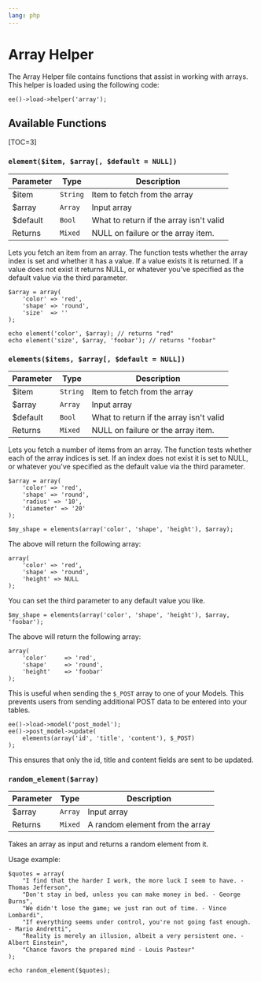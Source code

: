 ```yaml
---
lang: php
---
```


<!--
    This source file is part of the open source project
    ExpressionEngine User Guide (https://github.com/ExpressionEngine/ExpressionEngine-User-Guide)

    @link      https://expressionengine.com/
    @copyright Copyright (c) 2003-2020, Packet Tide, LLC (https://ellislab.com)
    @license   https://expressionengine.com/license Licensed under Apache License, Version 2.0
-->

# Array Helper

The Array Helper file contains functions that assist in working with arrays. This helper is loaded using the following code:

    ee()->load->helper('array');

## Available Functions

[TOC=3]

### `element($item, $array[, $default = NULL])`

| Parameter | Type     | Description                             |
| --------- | -------- | --------------------------------------- |
| \$item    | `String` | Item to fetch from the array            |
| \$array   | `Array`  | Input array                             |
| \$default | `Bool`   | What to return if the array isn't valid |
| Returns   | `Mixed`  | NULL on failure or the array item.      |

Lets you fetch an item from an array. The function tests whether the array index is set and whether it has a value. If a value exists it is returned. If a value does not exist it returns NULL, or whatever you've specified as the default value via the third parameter.

    $array = array(
        'color' => 'red',
        'shape' => 'round',
        'size'  => ''
    );

    echo element('color', $array); // returns "red"
    echo element('size', $array, 'foobar'); // returns "foobar"

### `elements($items, $array[, $default = NULL])`

| Parameter | Type     | Description                             |
| --------- | -------- | --------------------------------------- |
| \$item    | `String` | Item to fetch from the array            |
| \$array   | `Array`  | Input array                             |
| \$default | `Bool`   | What to return if the array isn't valid |
| Returns   | `Mixed`  | NULL on failure or the array item.      |

Lets you fetch a number of items from an array. The function tests whether each of the array indices is set. If an index does not exist it is set to NULL, or whatever you've specified as the default value via the third parameter.

    $array = array(
        'color' => 'red',
        'shape' => 'round',
        'radius' => '10',
        'diameter' => '20'
    );

    $my_shape = elements(array('color', 'shape', 'height'), $array);

The above will return the following array:

    array(
        'color' => 'red',
        'shape' => 'round',
        'height' => NULL
    );

You can set the third parameter to any default value you like.

    $my_shape = elements(array('color', 'shape', 'height'), $array, 'foobar');

The above will return the following array:

    array(     
        'color'     => 'red',
        'shape'     => 'round',
        'height'    => 'foobar'
    );

This is useful when sending the `$_POST` array to one of your Models. This prevents users from sending additional POST data to be entered into your tables.

    ee()->load->model('post_model');
    ee()->post_model->update(
        elements(array('id', 'title', 'content'), $_POST)
    );

This ensures that only the id, title and content fields are sent to be updated.

### `random_element($array)`

| Parameter | Type    | Description                     |
| --------- | ------- | ------------------------------- |
| \$array   | `Array` | Input array                     |
| Returns   | `Mixed` | A random element from the array |

Takes an array as input and returns a random element from it.

Usage example:

    $quotes = array(
        "I find that the harder I work, the more luck I seem to have. - Thomas Jefferson",
        "Don't stay in bed, unless you can make money in bed. - George Burns",
        "We didn't lose the game; we just ran out of time. - Vince Lombardi",
        "If everything seems under control, you're not going fast enough. - Mario Andretti",
        "Reality is merely an illusion, albeit a very persistent one. - Albert Einstein",
        "Chance favors the prepared mind - Louis Pasteur"
    );

    echo random_element($quotes);
